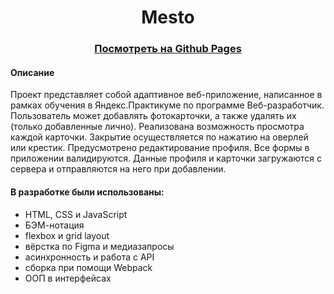 <h1 align="center">Mesto</h1>
<h3 align="center"><a href="https://alexunnt.github.io/mesto/">Посмотреть на Github Pages</a></h3>

#### Описание

Проект представляет собой адаптивное веб-приложение, написанное в рамках обучения в Яндекс.Практикуме по программе Веб-разработчик. Пользователь может добавлять фотокарточки, а также удалять их (только добавленные лично). Реализована возможность просмотра каждой карточки. Закрытие осуществляется по нажатию на оверлей или крестик. Предусмотрено редактирование профиля. Все формы в приложении валидируются. Данные профиля и карточки загружаются с сервера и отправляются на него при добавлении.
#### В разработке были использованы:
<ul>
  <li>HTML, CSS и JavaScript</li>
  <li>БЭМ-нотация</li>
  <li>flexbox и grid layout</li>
  <li>вёрстка по Figma и медиазапросы</li>
  <li>асинхронность и работа с API</li>
  <li>сборка при помощи Webpack</li>
  <li>ООП в интерфейсах</li>
</ul>
